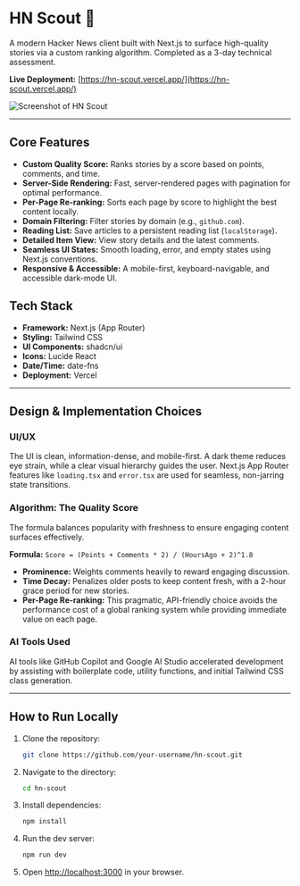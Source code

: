 # HN Scout 🧭

A modern Hacker News client built with Next.js to surface high-quality stories via a custom ranking algorithm. Completed as a 3-day technical assessment.

**Live Deployment:** [https://hn-scout.vercel.app/](https://hn-scout.vercel.app/)

![Screenshot of HN Scout](./public/screenshot.png)

---

## Core Features

-   **Custom Quality Score:** Ranks stories by a score based on points, comments, and time.
-   **Server-Side Rendering:** Fast, server-rendered pages with pagination for optimal performance.
-   **Per-Page Re-ranking:** Sorts each page by score to highlight the best content locally.
-   **Domain Filtering:** Filter stories by domain (e.g., `github.com`).
-   **Reading List:** Save articles to a persistent reading list (`localStorage`).
-   **Detailed Item View:** View story details and the latest comments.
-   **Seamless UI States:** Smooth loading, error, and empty states using Next.js conventions.
-   **Responsive & Accessible:** A mobile-first, keyboard-navigable, and accessible dark-mode UI.

## Tech Stack

-   **Framework:** Next.js (App Router)
-   **Styling:** Tailwind CSS
-   **UI Components:** shadcn/ui
-   **Icons:** Lucide React
-   **Date/Time:** date-fns
-   **Deployment:** Vercel

---

## Design & Implementation Choices

### UI/UX

The UI is clean, information-dense, and mobile-first. A dark theme reduces eye strain, while a clear visual hierarchy guides the user. Next.js App Router features like `loading.tsx` and `error.tsx` are used for seamless, non-jarring state transitions.

### Algorithm: The Quality Score

The formula balances popularity with freshness to ensure engaging content surfaces effectively.

**Formula:** `Score = (Points + Comments * 2) / (HoursAgo + 2)^1.8`

-   **Prominence:** Weights comments heavily to reward engaging discussion.
-   **Time Decay:** Penalizes older posts to keep content fresh, with a 2-hour grace period for new stories.
-   **Per-Page Re-ranking:** This pragmatic, API-friendly choice avoids the performance cost of a global ranking system while providing immediate value on each page.

### AI Tools Used

AI tools like GitHub Copilot and Google AI Studio accelerated development by assisting with boilerplate code, utility functions, and initial Tailwind CSS class generation.

---

## How to Run Locally

1.  Clone the repository:
    ```bash
    git clone https://github.com/your-username/hn-scout.git
    ```
2.  Navigate to the directory:
    ```bash
    cd hn-scout
    ```
3.  Install dependencies:
    ```bash
    npm install
    ```
4.  Run the dev server:
    ```bash
    npm run dev
    ```
5.  Open [http://localhost:3000](http://localhost:3000) in your browser.